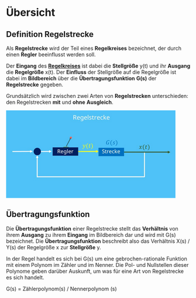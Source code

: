 # Übersicht

## Definition Regelstrecke

Als **Regelstrecke** wird der Teil eines **Regelkreises** bezeichnet, der durch einen **Regler** beeinflusst werden soll.

Der **Eingang** des **[Regelkreises](./Regelkreis.md)** ist dabei die **Stellgröße** y(t) und ihr **Ausgang** die **Regelgröße** x(t). Der **Einfluss** der Stellgröße auf die Regelgröße ist dabei im **Bildbereich** über die **Übertragungsfunktion** **G(s)** der **Regelstrecke** gegeben.

Grundsätzlich wird zwischen zwei Arten von **Regelstrecken** unterschieden: den Regelstrecken **mit** und **ohne** **Ausgleich**.

![](./Images/Pasted%20image%2020221107095208.png)

## Übertragungsfunktion

Die **Übertragungsfunktion** einer Regelstrecke stellt das **Verhältnis** von ihrem **Ausgang** zu ihrem **Eingang** im Bildbereich dar und wird mit G(s) bezeichnet. Die **Übertragungsfunktion** beschreibt also das Verhältnis X(s) / Y(s) der Regelgröße x zur **Stellgröße** y.

In der Regel handelt es sich bei G(s) um eine gebrochen-rationale Funktion mit einem Polynom im Zähler und im Nenner. Die Pol- und Nullstellen dieser Polynome geben darüber Auskunft, um was für eine Art von Regelstrecke es sich handelt.

G(s) = Zählerpolynom(s) / Nennerpolynom (s)